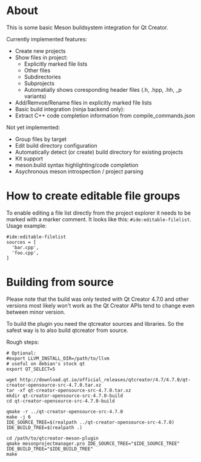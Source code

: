 # About
This is some basic Meson buildsystem integration for Qt Creator.

Currently implemented features:
- Create new projects
- Show files in project:
  - Explicitly marked file lists
  - Other files
  - Subdirectories
  - Subprojects
  - Automatially shows coresponding header files (.h, .hpp, .hh, _p variants)
- Add/Remvoe/Rename files in explicitly marked file lists
- Basic build integration (ninja backend only):
- Extract C++ code completion information from compile_commands.json

Not yet implemented:
- Group files by target
- Edit build directory configuration
- Automatically detect (or create) build directory for existing projects
- Kit support
- meson.build syntax highlighting/code completion
- Asychronous meson introspection / project parsing

# How to create editable file groups
To enable editing a file list directly from the project explorer it needs to be marked with a marker comment.
It looks like this: `#ide:editable-filelist`.
Usage example:
```
#ide:editable-filelist
sources = [
  'bar.cpp',
  'foo.cpp',
]
```

# Building from source

Please note that the build was only tested with Qt Creator 4.7.0 and other versions most likely won't work as the Qt Creator APIs tend to change even between minor version.

To build the plugin you need the qtcreator sources and libraries. So the safest way is to also build qtcreator from source.

Rough steps:

```
# Optional:
#export LLVM_INSTALL_DIR=/path/to/llvm
# useful on debian's stock qt
export QT_SELECT=5

wget http://download.qt.io/official_releases/qtcreator/4.7/4.7.0/qt-creator-opensource-src-4.7.0.tar.xz
tar -xf qt-creator-opensource-src-4.7.0.tar.xz
mkdir qt-creator-opensource-src-4.7.0-build
cd qt-creator-opensource-src-4.7.0-build

qmake -r ../qt-creator-opensource-src-4.7.0
make -j 6
IDE_SOURCE_TREE=$(realpath ../qt-creator-opensource-src-4.7.0)
IDE_BUILD_TREE=$(realpath .)

cd /path/to/qtcreator-meson-plugin
qmake mesonprojectmanager.pro IDE_SOURCE_TREE="$IDE_SOURCE_TREE" IDE_BUILD_TREE="$IDE_BUILD_TREE"
make
```

